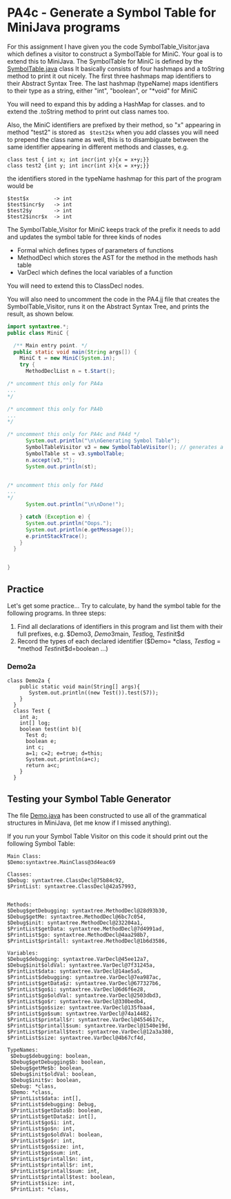 # PA4c - Generate a Symbol Table for MiniJava programs

For this assignment I have given you the code SymbolTable_Visitor.java which defines a visitor to construct a SymbolTable for MiniC.
Your goal is to extend this to MiniJava.  The SymbolTable for MiniC is defined by the [SymbolTable.java](./SymbolTable.java) class
It basically consists of four hashmaps and a toString method to print it out nicely.
The first three hashmaps map identifiers to their Abstract Syntax Tree.
The last hashmap (typeName) maps identifiers to their type as a string, either "int", "boolean", or "*void" for MiniC

You will need to expand this by adding a HashMap for classes. and to extend the .toString method to print out class names too.

Also, the MiniC identifiers are prefixed by their method, so "x" appearing in method "test2" is stored as
``` $test2$x```
when you add classes you will need to prepend the class name as well, this is to disambiguate between the same identifier
appearing in different methods and classes, e.g.
```
class test { int x; int incr(int y){x = x+y;}}
class test2 {int y; int incr(int x){x = x+y;}}
```
the identifiers stored in the typeName hashmap for this part of the program would be
```
$test$x        -> int
$test$incr$y   -> int
$test2$y       -> int
$test2$incr$x  -> int
```

The SymbolTable_Visitor for MiniC keeps track of the prefix it needs to add and updates the symbol table for three kinds of nodes
* Formal   which defines types of parameters of functions
* MethodDecl   which stores the AST for the method in the methods hash table
* VarDecl  which defines the local variables of a function

You will need to extend this to ClassDecl nodes.

You will also need to uncomment the code in the PA4.jj file that 
creates the SymbolTable_Visitor, runs it on the Abstract Syntax Tree, and prints the result, as shown below.
``` java
import syntaxtree.*;
public class MiniC {

  /** Main entry point. */
  public static void main(String args[]) {
    MiniC t = new MiniC(System.in);
    try {
      MethodDeclList n = t.Start();

/* uncomment this only for PA4a
...
*/

/* uncomment this only for PA4b
...
*/

/* uncomment this only for PA4c and PA4d */
      System.out.println("\n\nGenerating Symbol Table");
      SymbolTableVisitor v3 = new SymbolTableVisitor(); // generates a SymbolTable
      SymbolTable st = v3.symbolTable;
      n.accept(v3,"");
      System.out.println(st);


/* uncomment this only for PA4d
...
*/
      System.out.println("\n\nDone!");

    } catch (Exception e) {
      System.out.println("Oops.");
      System.out.println(e.getMessage());
      e.printStackTrace();
    }
  }


}
```
## Practice
Let's get some practice... Try to calculate, by hand the symbol table for the following programs.
In three steps:
1. Find all declarations of identifiers in this program and list them with their full prefixes, e.g. $Demo3, $Demo3$main, $Test$log, $Test$init$d
2. Record the types of each declared identifier ($Demo= *class, $Test$log = *method $Test$init$d=boolean ...)
### Demo2a
```
class Demo2a {
    public static void main(String[] args){
       System.out.println((new Test()).test(57));
    }
  }
  class Test {
    int a;
    int[] log;
    boolean test(int b){
      Test d;
      boolean e;
      int c;
      a=1; c=2; e=true; d=this;
      System.out.println(a+c);
      return a<c;
    }  
  }
```

## Testing your Symbol Table Generator
The file [Demo.java](./Demo.java) has been constructed to use all of the grammatical structures in MiniJava,
(let me know if I missed anything).

If you run your Symbol Table Visitor on this code it should print out the following Symbol Table:
```
Main Class:
$Demo:syntaxtree.MainClass@3d4eac69

Classes:
$Debug: syntaxtree.ClassDecl@75b84c92, 
$PrintList: syntaxtree.ClassDecl@42a57993, 


Methods: 
$Debug$getDebugging: syntaxtree.MethodDecl@28d93b30, 
$Debug$getMe: syntaxtree.MethodDecl@6bc7c054, 
$Debug$init: syntaxtree.MethodDecl@232204a1, 
$PrintList$getData: syntaxtree.MethodDecl@7d4991ad, 
$PrintList$go: syntaxtree.MethodDecl@4aa298b7, 
$PrintList$printall: syntaxtree.MethodDecl@1b6d3586, 

Variables: 
$Debug$debugging: syntaxtree.VarDecl@45ee12a7, 
$Debug$init$oldVal: syntaxtree.VarDecl@7f31245a, 
$PrintList$data: syntaxtree.VarDecl@14ae5a5, 
$PrintList$debugging: syntaxtree.VarDecl@7ea987ac, 
$PrintList$getData$z: syntaxtree.VarDecl@677327b6, 
$PrintList$go$i: syntaxtree.VarDecl@6d6f6e28, 
$PrintList$go$oldVal: syntaxtree.VarDecl@2503dbd3, 
$PrintList$go$r: syntaxtree.VarDecl@330bedb4, 
$PrintList$go$size: syntaxtree.VarDecl@135fbaa4, 
$PrintList$go$sum: syntaxtree.VarDecl@74a14482, 
$PrintList$printall$r: syntaxtree.VarDecl@4554617c, 
$PrintList$printall$sum: syntaxtree.VarDecl@1540e19d, 
$PrintList$printall$test: syntaxtree.VarDecl@12a3a380, 
$PrintList$size: syntaxtree.VarDecl@4b67cf4d, 

TypeNames: 
 $Debug$debugging: boolean,
 $Debug$getDebugging$b: boolean,
 $Debug$getMe$b: boolean,
 $Debug$init$oldVal: boolean,
 $Debug$init$v: boolean,
 $Debug: *class,
 $Demo: *class,
 $PrintList$data: int[],
 $PrintList$debugging: Debug,
 $PrintList$getData$b: boolean,
 $PrintList$getData$z: int[],
 $PrintList$go$i: int,
 $PrintList$go$n: int,
 $PrintList$go$oldVal: boolean,
 $PrintList$go$r: int,
 $PrintList$go$size: int,
 $PrintList$go$sum: int,
 $PrintList$printall$n: int,
 $PrintList$printall$r: int,
 $PrintList$printall$sum: int,
 $PrintList$printall$test: boolean,
 $PrintList$size: int,
 $PrintList: *class,
```


